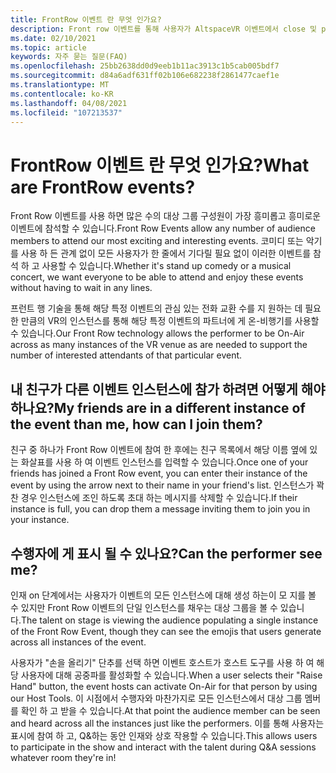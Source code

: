 ```yaml
---
title: FrontRow 이벤트 란 무엇 인가요?
description: Front row 이벤트를 통해 사용자가 AltspaceVR 이벤트에서 close 및 personal을 가져오는 방법을 알아보세요.
ms.date: 02/10/2021
ms.topic: article
keywords: 자주 묻는 질문(FAQ)
ms.openlocfilehash: 25bb2638dd0d9eeb1b11ac3913c1b5cab005bdf7
ms.sourcegitcommit: d84a6adf631ff02b106e682238f2861477caef1e
ms.translationtype: MT
ms.contentlocale: ko-KR
ms.lasthandoff: 04/08/2021
ms.locfileid: "107213537"
---
```

# <a name="what-are-frontrow-events"></a><span data-ttu-id="329b7-104">FrontRow 이벤트 란 무엇 인가요?</span><span class="sxs-lookup"><span data-stu-id="329b7-104">What are FrontRow events?</span></span> 

<span data-ttu-id="329b7-105">Front Row 이벤트를 사용 하면 많은 수의 대상 그룹 구성원이 가장 흥미롭고 흥미로운 이벤트에 참석할 수 있습니다.</span><span class="sxs-lookup"><span data-stu-id="329b7-105">Front Row Events allow any number of audience members to attend our most exciting and interesting events.</span></span> <span data-ttu-id="329b7-106">코미디 또는 악기를 사용 하 든 관계 없이 모든 사용자가 한 줄에서 기다릴 필요 없이 이러한 이벤트를 참석 하 고 사용할 수 있습니다.</span><span class="sxs-lookup"><span data-stu-id="329b7-106">Whether it's stand up comedy or a musical concert, we want everyone to be able to attend and enjoy these events without having to wait in any lines.</span></span> 

<span data-ttu-id="329b7-107">프런트 행 기술을 통해 해당 특정 이벤트의 관심 있는 전화 교환 수를 지 원하는 데 필요한 만큼의 VR의 인스턴스를 통해 해당 특정 이벤트의 파트너에 게 온-비행기를 사용할 수 있습니다.</span><span class="sxs-lookup"><span data-stu-id="329b7-107">Our Front Row technology allows the performer to be On-Air across as many instances of the VR venue as are needed to support the number of interested attendants of that particular event.</span></span> 

## <a name="my-friends-are-in-a-different-instance-of-the-event-than-me-how-can-i-join-them"></a><span data-ttu-id="329b7-108">내 친구가 다른 이벤트 인스턴스에 참가 하려면 어떻게 해야 하나요?</span><span class="sxs-lookup"><span data-stu-id="329b7-108">My friends are in a different instance of the event than me, how can I join them?</span></span>

<span data-ttu-id="329b7-109">친구 중 하나가 Front Row 이벤트에 참여 한 후에는 친구 목록에서 해당 이름 옆에 있는 화살표를 사용 하 여 이벤트 인스턴스를 입력할 수 있습니다.</span><span class="sxs-lookup"><span data-stu-id="329b7-109">Once one of your friends has joined a Front Row event, you can enter their instance of the event by using the arrow next to their name in your friend's list.</span></span> <span data-ttu-id="329b7-110">인스턴스가 꽉 찬 경우 인스턴스에 조인 하도록 초대 하는 메시지를 삭제할 수 있습니다.</span><span class="sxs-lookup"><span data-stu-id="329b7-110">If their instance is full, you can drop them a message inviting them to join you in your instance.</span></span> 

## <a name="can-the-performer-see-me"></a><span data-ttu-id="329b7-111">수행자에 게 표시 될 수 있나요?</span><span class="sxs-lookup"><span data-stu-id="329b7-111">Can the performer see me?</span></span>

<span data-ttu-id="329b7-112">인재 on 단계에서는 사용자가 이벤트의 모든 인스턴스에 대해 생성 하는이 모 지를 볼 수 있지만 Front Row 이벤트의 단일 인스턴스를 채우는 대상 그룹을 볼 수 있습니다.</span><span class="sxs-lookup"><span data-stu-id="329b7-112">The talent on stage is viewing the audience populating a single instance of the Front Row Event, though they can see the emojis that users generate across all instances of the event.</span></span>

<span data-ttu-id="329b7-113">사용자가 "손을 올리기" 단추를 선택 하면 이벤트 호스트가 호스트 도구를 사용 하 여 해당 사용자에 대해 공중파를 활성화할 수 있습니다.</span><span class="sxs-lookup"><span data-stu-id="329b7-113">When a user selects their "Raise Hand" button, the event hosts can activate On-Air for that person by using our Host Tools.</span></span> <span data-ttu-id="329b7-114">이 시점에서 수행자와 마찬가지로 모든 인스턴스에서 대상 그룹 멤버를 확인 하 고 받을 수 있습니다.</span><span class="sxs-lookup"><span data-stu-id="329b7-114">At that point the audience member can be seen and heard across all the instances just like the performers.</span></span> <span data-ttu-id="329b7-115">이를 통해 사용자는 표시에 참여 하 고, Q&하는 동안 인재와 상호 작용할 수 있습니다.</span><span class="sxs-lookup"><span data-stu-id="329b7-115">This allows users to participate in the show and interact with the talent during Q&A sessions whatever room they're in!</span></span>